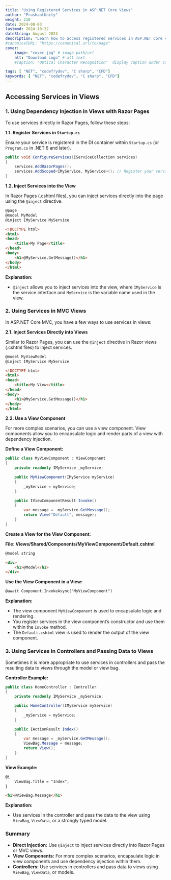 ```yaml
---
title: "Using Registered Services in ASP.NET Core Views"
author: "PrashantUnity"
weight: 210
date: 2024-08-03
lastmod: 2024-10-22
dateString: August 2024  
description: "Learn how to access registered services in ASP.NET Core views through dependency injection, @inject directive, and service locator patterns"
#canonicalURL: "https://canonical.url/to/page"
cover:
    image: "cover.jpg" # image path/url
    alt: "Download Logo" # alt text
    #caption: "Optical Character Recognition"  display caption under cover 

tags: [ "NET", "codefrydev", "C sharp", "CFD"]
keywords: [ "NET", "codefrydev", "C sharp", "CFD"]
---
```



## Accessing Services in Views

### 1. **Using Dependency Injection in Views with Razor Pages**

To use services directly in Razor Pages, follow these steps:

**1.1. Register Services in `Startup.cs`**

Ensure your service is registered in the DI container within `Startup.cs` (or `Program.cs` in .NET 6 and later).

```csharp
public void ConfigureServices(IServiceCollection services)
{
    services.AddRazorPages();
    services.AddScoped<IMyService, MyService>(); // Register your service
}
```

**1.2. Inject Services into the View**

In Razor Pages (.cshtml files), you can inject services directly into the page using the `@inject` directive.

```html
@page
@model MyModel
@inject IMyService MyService

<!DOCTYPE html>
<html>
<head>
    <title>My Page</title>
</head>
<body>
    <h1>@MyService.GetMessage()</h1>
</body>
</html>
```

**Explanation:**
- `@inject` allows you to inject services into the view, where `IMyService` is the service interface and `MyService` is the variable name used in the view.

### 2. **Using Services in MVC Views**

In ASP.NET Core MVC, you have a few ways to use services in views:

**2.1. Inject Services Directly into Views**

Similar to Razor Pages, you can use the `@inject` directive in Razor views (.cshtml files) to inject services.

```html
@model MyViewModel
@inject IMyService MyService

<!DOCTYPE html>
<html>
<head>
    <title>My View</title>
</head>
<body>
    <h1>@MyService.GetMessage()</h1>
</body>
</html>
```

**2.2. Use a View Component**

For more complex scenarios, you can use a view component. View components allow you to encapsulate logic and render parts of a view with dependency injection.

**Define a View Component:**

```csharp
public class MyViewComponent : ViewComponent
{
    private readonly IMyService _myService;

    public MyViewComponent(IMyService myService)
    {
        _myService = myService;
    }

    public IViewComponentResult Invoke()
    {
        var message = _myService.GetMessage();
        return View("Default", message);
    }
}
```

**Create a View for the View Component:**

**File: Views/Shared/Components/MyViewComponent/Default.cshtml**

```html
@model string

<div>
    <h1>@Model</h1>
</div>
```

**Use the View Component in a View:**

```html
@await Component.InvokeAsync("MyViewComponent")
```

**Explanation:**

- The view component `MyViewComponent` is used to encapsulate logic and rendering.
- You register services in the view component’s constructor and use them within the `Invoke` method.
- The `Default.cshtml` view is used to render the output of the view component.

### 3. **Using Services in Controllers and Passing Data to Views**

Sometimes it is more appropriate to use services in controllers and pass the resulting data to views through the model or view bag.

**Controller Example:**

```csharp
public class HomeController : Controller
{
    private readonly IMyService _myService;

    public HomeController(IMyService myService)
    {
        _myService = myService;
    }

    public IActionResult Index()
    {
        var message = _myService.GetMessage();
        ViewBag.Message = message;
        return View();
    }
}
```

**View Example:**

```html
@{
    ViewBag.Title = "Index";
}

<h1>@ViewBag.Message</h1>
```

**Explanation:**
- Use services in the controller and pass the data to the view using `ViewBag`, `ViewData`, or a strongly typed model.

### Summary

- **Direct Injection:** Use `@inject` to inject services directly into Razor Pages or MVC views.
- **View Components:** For more complex scenarios, encapsulate logic in view components and use dependency injection within them.
- **Controllers:** Use services in controllers and pass data to views using `ViewBag`, `ViewData`, or models.
